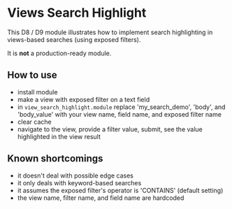 # Views Search Highlight

This D8 / D9 module illustrates how to implement search highlighting in
views-based searches (using exposed filters).

It is **not** a production-ready module. 

## How to use

* install module
* make a view with exposed filter on a text field
* in `view_search_highlight.module` replace 'my_search_demo', 'body', 
  and 'body_value' with your view name, field name, and exposed filter name
* clear cache
* navigate to the view, provide a filter value, submit, see the value
  highlighted in the view result

## Known shortcomings

* it doesn't deal with possible edge cases
* it only deals with keyword-based searches
* it assumes the exposed filter's operator is 'CONTAINS' (default setting)
* the view name, filter name, and field name are hardcoded